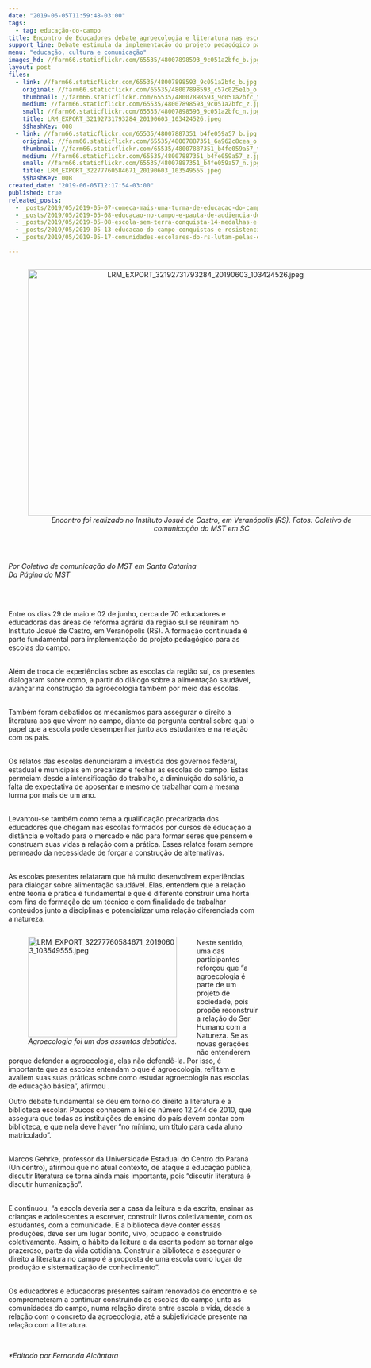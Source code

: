 ```yaml
---
date: "2019-06-05T11:59:48-03:00"
tags:
  - tag: educação-do-campo
title: Encontro de Educadores debate agroecologia e literatura nas escolas
support_line: Debate estimula da implementação do projeto pedagógico para as escolas do campo
menu: "educação, cultura e comunicação"
images_hd: //farm66.staticflickr.com/65535/48007898593_9c051a2bfc_b.jpg
layout: post
files:
  - link: //farm66.staticflickr.com/65535/48007898593_9c051a2bfc_b.jpg
    original: //farm66.staticflickr.com/65535/48007898593_c57c025e1b_o.jpg
    thumbnail: //farm66.staticflickr.com/65535/48007898593_9c051a2bfc_t.jpg
    medium: //farm66.staticflickr.com/65535/48007898593_9c051a2bfc_z.jpg
    small: //farm66.staticflickr.com/65535/48007898593_9c051a2bfc_n.jpg
    title: LRM_EXPORT_32192731793284_20190603_103424526.jpeg
    $$hashKey: 0Q8
  - link: //farm66.staticflickr.com/65535/48007887351_b4fe059a57_b.jpg
    original: //farm66.staticflickr.com/65535/48007887351_6a962c8cea_o.jpg
    thumbnail: //farm66.staticflickr.com/65535/48007887351_b4fe059a57_t.jpg
    medium: //farm66.staticflickr.com/65535/48007887351_b4fe059a57_z.jpg
    small: //farm66.staticflickr.com/65535/48007887351_b4fe059a57_n.jpg
    title: LRM_EXPORT_32277760584671_20190603_103549555.jpeg
    $$hashKey: 0QB
created_date: "2019-06-05T12:17:54-03:00"
published: true
releated_posts:
  - _posts/2019/05/2019-05-07-comeca-mais-uma-turma-de-educacao-do-campo-em-santa-catarina.md
  - _posts/2019/05/2019-05-08-educacao-no-campo-e-pauta-de-audiencia-do-mst-com-governo-gaucho.md
  - _posts/2019/05/2019-05-08-escola-sem-terra-conquista-14-medalhas-e-3-trofeus-jogos-escolares.md
  - _posts/2019/05/2019-05-13-educacao-do-campo-conquistas-e-resistencia-popular.md
  - _posts/2019/05/2019-05-17-comunidades-escolares-do-rs-lutam-pelas-escolas-no-campo.md

---
```

<div style="text-align:center">
<figure class="image" style="display:inline-block"><img alt="LRM_EXPORT_32192731793284_20190603_103424526.jpeg" height="496" src="//farm66.staticflickr.com/65535/48007898593_9c051a2bfc_b.jpg" width="700" />
<figcaption><em>Encontro foi realizado no Instituto Josu&eacute; de Castro, em Veran&oacute;polis (RS). Fotos: Coletivo de comunica&ccedil;&atilde;o do MST em SC</em></figcaption>
</figure>
</div>

<p>&nbsp;</p>

<p><em>Por Coletivo de comunica&ccedil;&atilde;o do MST em Santa Catarina<br />
Da P&aacute;gina do MST</em><br />
&nbsp;</p>

<p>&nbsp;</p>

<p>Entre os dias 29 de maio e 02 de junho, cerca de 70 educadores e educadoras das &aacute;reas de reforma agr&aacute;ria da regi&atilde;o sul se reuniram no Instituto Josu&eacute; de Castro, em Veran&oacute;polis (RS). A forma&ccedil;&atilde;o continuada &eacute; parte fundamental para implementa&ccedil;&atilde;o do projeto pedag&oacute;gico para as escolas do campo.<br />
&nbsp;</p>

<p>Al&eacute;m de troca de experi&ecirc;ncias sobre as escolas da regi&atilde;o sul, os presentes dialogaram sobre como, a partir do di&aacute;logo sobre a alimenta&ccedil;&atilde;o saud&aacute;vel, avan&ccedil;ar na constru&ccedil;&atilde;o da agroecologia tamb&eacute;m por meio das escolas.</p>

<p><br />
Tamb&eacute;m foram debatidos os mecanismos para assegurar o direito a literatura aos que vivem no campo, diante da pergunta central sobre qual o papel que a escola pode desempenhar junto aos estudantes e na rela&ccedil;&atilde;o com os pais.</p>

<p><br />
Os relatos das escolas denunciaram a investida dos governos federal, estadual e municipais em precarizar e fechar as escolas do campo. Estas permeiam desde a intensifica&ccedil;&atilde;o do trabalho, a diminui&ccedil;&atilde;o do sal&aacute;rio, a falta de expectativa de aposentar e mesmo de trabalhar com a mesma turma por mais de um ano.</p>

<p><br />
Levantou-se tamb&eacute;m como tema a qualifica&ccedil;&atilde;o precarizada dos educadores que chegam nas escolas formados por cursos de educa&ccedil;&atilde;o a dist&acirc;ncia e voltado para o mercado e n&atilde;o para formar seres que pensem e construam suas vidas a rela&ccedil;&atilde;o com a pr&aacute;tica. Esses relatos foram sempre permeado da necessidade de for&ccedil;ar a constru&ccedil;&atilde;o de alternativas.<br />
&nbsp;</p>

<p>As escolas presentes relataram que h&aacute; muito desenvolvem experi&ecirc;ncias para dialogar sobre alimenta&ccedil;&atilde;o saud&aacute;vel. Elas, entendem que a rela&ccedil;&atilde;o entre teoria e pr&aacute;tica &eacute; fundamental e que &eacute; diferente construir uma horta com fins de forma&ccedil;&atilde;o de um t&eacute;cnico e com finalidade de trabalhar conte&uacute;dos junto a disciplinas e potencializar uma rela&ccedil;&atilde;o diferenciada com a natureza.</p>

<figure class="image" style="float:left"><img alt="LRM_EXPORT_32277760584671_20190603_103549555.jpeg" height="202" src="//farm66.staticflickr.com/65535/48007887351_b4fe059a57_b.jpg" width="300" />
<figcaption><em>Agroecologia foi um dos assuntos debatidos.</em></figcaption>
</figure>

<p><br />
Neste sentido, uma das participantes refor&ccedil;ou que &ldquo;a agroecologia &eacute; parte de um projeto de sociedade, pois prop&otilde;e reconstruir a rela&ccedil;&atilde;o do Ser Humano com a Natureza. Se as novas gera&ccedil;&otilde;es n&atilde;o entenderem porque defender a agroecologia, elas n&atilde;o defend&ecirc;-la. Por isso, &eacute; importante que as escolas entendam o que &eacute; agroecologia, reflitam e avaliem suas suas pr&aacute;ticas sobre como estudar agroecologia nas escolas de educa&ccedil;&atilde;o b&aacute;sica&rdquo;, afirmou .</p>

<p>Outro debate fundamental se deu em torno do direito a literatura e a biblioteca escolar. Poucos conhecem a lei de n&uacute;mero 12.244 de 2010, que assegura que todas as institui&ccedil;&otilde;es de ensino do pa&iacute;s devem contar com biblioteca, e que nela deve haver &ldquo;no m&iacute;nimo, um t&iacute;tulo para cada aluno matriculado&rdquo;.</p>

<p><br />
Marcos Gehrke, professor da Universidade Estadual do Centro do Paran&aacute; (Unicentro), afirmou que no atual contexto, de ataque a educa&ccedil;&atilde;o p&uacute;blica, discutir literatura se torna ainda mais importante, pois &ldquo;discutir literatura &eacute; discutir humaniza&ccedil;&atilde;o&rdquo;.<br />
&nbsp;</p>

<p>E continuou, &ldquo;a escola deveria ser a casa da leitura e da escrita, ensinar as crian&ccedil;as e adolescentes a escrever, construir livros coletivamente, com os estudantes, com a comunidade. E a biblioteca deve conter essas produ&ccedil;&otilde;es, deve ser um lugar bonito, vivo, ocupado e constru&iacute;do coletivamente. Assim, o h&aacute;bito da leitura e da escrita podem se tornar algo prazeroso, parte da vida cotidiana. Construir a biblioteca e assegurar o direito a literatura no campo &eacute; a proposta de uma escola como lugar de produ&ccedil;&atilde;o e sistematiza&ccedil;&atilde;o de conhecimento&rdquo;.<br />
&nbsp;</p>

<p>Os educadores e educadoras presentes sa&iacute;ram renovados do encontro e se comprometeram a continuar construindo as escolas do campo junto as comunidades do campo, numa rela&ccedil;&atilde;o direta entre escola e vida, desde a rela&ccedil;&atilde;o com o concreto da agroecologia, at&eacute; a subjetividade presente na rela&ccedil;&atilde;o com a literatura.</p>

<p>&nbsp;</p>

<p><em>*Editado por Fernanda Alc&acirc;ntara </em></p>
